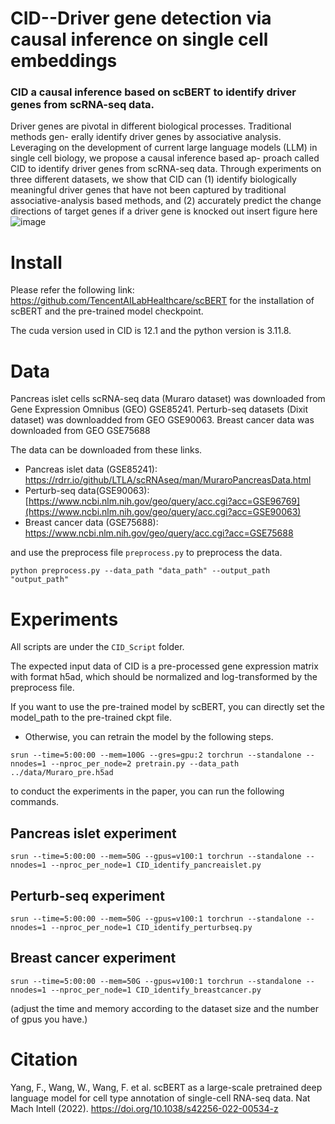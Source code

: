 # CID--Driver gene detection via causal inference on single cell embeddings

### CID a causal inference based on scBERT to identify driver genes from scRNA-seq data.
Driver genes are pivotal in different biological processes. Traditional methods gen-
erally identify driver genes by associative analysis. Leveraging on the development of current
large language models (LLM) in single cell biology, we propose a causal inference based ap-
proach called CID to identify driver genes from scRNA-seq data. Through experiments on three
different datasets, we show that CID can (1) identify biologically meaningful driver genes that
have not been captured by traditional associative-analysis based methods, and (2) accurately
predict the change directions of target genes if a driver gene is knocked out
insert figure here
![image](https://github.com/Dionysos-o/CID/assets/68541740/6d9ff1d6-e36d-45d0-8af4-c3a46338107d)

# Install

Please refer the following link: https://github.com/TencentAILabHealthcare/scBERT for the installation of scBERT and the pre-trained model checkpoint.

The cuda version used in CID is 12.1 and the python version is 3.11.8.

# Data
Pancreas islet cells scRNA-seq data (Muraro dataset) was downloaded from Gene Expression
Omnibus (GEO) GSE85241. Perturb-seq datasets (Dixit dataset) was downloadded from GEO
GSE90063. Breast cancer data was downloaded from GEO GSE75688

The data can be downloaded from these links. 
- Pancreas islet data (GSE85241): https://rdrr.io/github/LTLA/scRNAseq/man/MuraroPancreasData.html
- Perturb-seq data(GSE90063): [https://www.ncbi.nlm.nih.gov/geo/query/acc.cgi?acc=GSE96769](https://www.ncbi.nlm.nih.gov/geo/query/acc.cgi?acc=GSE90063)
- Breast cancer data (GSE75688): https://www.ncbi.nlm.nih.gov/geo/query/acc.cgi?acc=GSE75688


and use the preprocess file `preprocess.py` to preprocess the data.
```
python preprocess.py --data_path "data_path" --output_path "output_path"
```
    
# Experiments

All scripts are under the `CID_Script` folder.

The expected input data of CID is a pre-processed gene expression matrix with format h5ad, which should be normalized and log-transformed by the preprocess file.  

If you want to use the pre-trained model by scBERT, you can directly set the model_path to the pre-trained ckpt file. 

- Otherwise, you can retrain the model by the following steps.
```
srun --time=5:00:00 --mem=100G --gres=gpu:2 torchrun --standalone --nnodes=1 --nproc_per_node=2 pretrain.py --data_path ../data/Muraro_pre.h5ad 
```

to conduct the experiments in the paper, you can run the following commands.
## Pancreas islet experiment
```
srun --time=5:00:00 --mem=50G --gpus=v100:1 torchrun --standalone --nnodes=1 --nproc_per_node=1 CID_identify_pancreaislet.py 
```

## Perturb-seq experiment
```
srun --time=5:00:00 --mem=50G --gpus=v100:1 torchrun --standalone --nnodes=1 --nproc_per_node=1 CID_identify_perturbseq.py 
```
## Breast cancer experiment
```
srun --time=5:00:00 --mem=50G --gpus=v100:1 torchrun --standalone --nnodes=1 --nproc_per_node=1 CID_identify_breastcancer.py 
```
(adjust the time and memory according to the dataset size and the number of gpus you have.)



# Citation
Yang, F., Wang, W., Wang, F. et al. scBERT as a large-scale pretrained deep language model for cell type annotation of single-cell RNA-seq data. Nat Mach Intell (2022). https://doi.org/10.1038/s42256-022-00534-z

